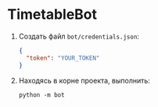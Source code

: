 # TimetableBot

1. Создать файл `bot/credentials.json`:
    ```json
    {
      "token": "YOUR_TOKEN"
    }
    ```
2. Находясь в корне проекта, выполнить:
    ```
    python -m bot
    ```
